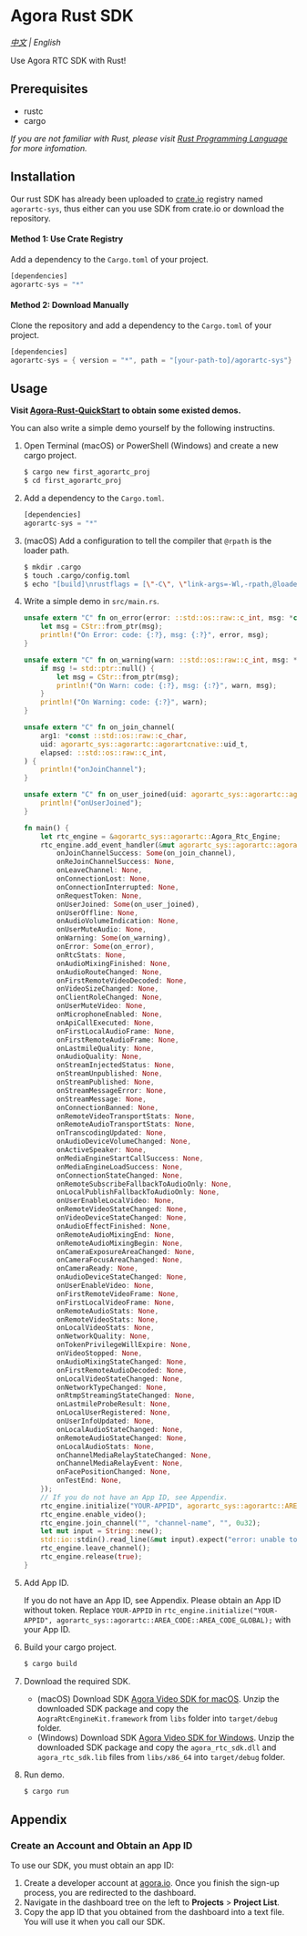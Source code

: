 # Agora Rust SDK
*[中文](Readme.zh.md) | English*

Use Agora RTC SDK with Rust! 

## Prerequisites

- rustc
- cargo

*If you are not familiar with Rust, please visit [Rust Programming Language](https://www.rust-lang.org/) for more infomation.*

## Installation

Our rust SDK has already been uploaded to [crate.io](https://crates.io/) registry named `agorartc-sys`, thus either can you use SDK from crate.io or download the repository.

#### Method 1: Use Crate Registry

Add a dependency to the `Cargo.toml` of your project.

```rust
[dependencies]
agorartc-sys = "*"
```

#### Method 2: Download Manually

Clone the repository and add a dependency to the `Cargo.toml` of your project.

```rust
[dependencies]
agorartc-sys = { version = "*", path = "[your-path-to]/agorartc-sys"}
```

## Usage

**Visit [Agora-Rust-QuickStart](https://github.com/AgoraIO-Community/Agora-Rust-QuickStart) to obtain some existed demos.**

You can also write a simple demo yourself by the following instructins.

1. Open Terminal (macOS) or PowerShell (Windows) and create a new cargo project.

   ```bash
   $ cargo new first_agorartc_proj
   $ cd first_agorartc_proj
   ```

2. Add a dependency to the `Cargo.toml`.

   ```rust
   [dependencies]
   agorartc-sys = "*"
   ```

3. (macOS) Add a configuration to tell the compiler that `@rpath` is the loader path.

   ```bash
   $ mkdir .cargo
   $ touch .cargo/config.toml
   $ echo "[build]\nrustflags = [\"-C\", \"link-args=-Wl,-rpath,@loader_path\"]" > .cargo/config.toml
   ```

4. Write a simple demo in `src/main.rs`.

   ```rust
   unsafe extern "C" fn on_error(error: ::std::os::raw::c_int, msg: *const ::std::os::raw::c_char) {
       let msg = CStr::from_ptr(msg);
       println!("On Error: code: {:?}, msg: {:?}", error, msg);
   }
   
   unsafe extern "C" fn on_warning(warn: ::std::os::raw::c_int, msg: *const ::std::os::raw::c_char) {
       if msg != std::ptr::null() {
           let msg = CStr::from_ptr(msg);
           println!("On Warn: code: {:?}, msg: {:?}", warn, msg);
       }
       println!("On Warning: code: {:?}", warn);
   }
   
   unsafe extern "C" fn on_join_channel(
       arg1: *const ::std::os::raw::c_char,
       uid: agorartc_sys::agorartc::agorartcnative::uid_t,
       elapsed: ::std::os::raw::c_int,
   ) {
       println!("onJoinChannel");
   }
   
   unsafe extern "C" fn on_user_joined(uid: agorartc_sys::agorartc::agorartcnative::uid_t, elapsed: ::std::os::raw::c_int) {
       println!("onUserJoined");
   }
   
   fn main() {
       let rtc_engine = &agorartc_sys::agorartc::Agora_Rtc_Engine;
       rtc_engine.add_event_handler(&mut agorartc_sys::agorartc::agorartcnative::RtcEventHandler {
           onJoinChannelSuccess: Some(on_join_channel),
           onReJoinChannelSuccess: None,
           onLeaveChannel: None,
           onConnectionLost: None,
           onConnectionInterrupted: None,
           onRequestToken: None,
           onUserJoined: Some(on_user_joined),
           onUserOffline: None,
           onAudioVolumeIndication: None,
           onUserMuteAudio: None,
           onWarning: Some(on_warning),
           onError: Some(on_error),
           onRtcStats: None,
           onAudioMixingFinished: None,
           onAudioRouteChanged: None,
           onFirstRemoteVideoDecoded: None,
           onVideoSizeChanged: None,
           onClientRoleChanged: None,
           onUserMuteVideo: None,
           onMicrophoneEnabled: None,
           onApiCallExecuted: None,
           onFirstLocalAudioFrame: None,
           onFirstRemoteAudioFrame: None,
           onLastmileQuality: None,
           onAudioQuality: None,
           onStreamInjectedStatus: None,
           onStreamUnpublished: None,
           onStreamPublished: None,
           onStreamMessageError: None,
           onStreamMessage: None,
           onConnectionBanned: None,
           onRemoteVideoTransportStats: None,
           onRemoteAudioTransportStats: None,
           onTranscodingUpdated: None,
           onAudioDeviceVolumeChanged: None,
           onActiveSpeaker: None,
           onMediaEngineStartCallSuccess: None,
           onMediaEngineLoadSuccess: None,
           onConnectionStateChanged: None,
           onRemoteSubscribeFallbackToAudioOnly: None,
           onLocalPublishFallbackToAudioOnly: None,
           onUserEnableLocalVideo: None,
           onRemoteVideoStateChanged: None,
           onVideoDeviceStateChanged: None,
           onAudioEffectFinished: None,
           onRemoteAudioMixingEnd: None,
           onRemoteAudioMixingBegin: None,
           onCameraExposureAreaChanged: None,
           onCameraFocusAreaChanged: None,
           onCameraReady: None,
           onAudioDeviceStateChanged: None,
           onUserEnableVideo: None,
           onFirstRemoteVideoFrame: None,
           onFirstLocalVideoFrame: None,
           onRemoteAudioStats: None,
           onRemoteVideoStats: None,
           onLocalVideoStats: None,
           onNetworkQuality: None,
           onTokenPrivilegeWillExpire: None,
           onVideoStopped: None,
           onAudioMixingStateChanged: None,
           onFirstRemoteAudioDecoded: None,
           onLocalVideoStateChanged: None,
           onNetworkTypeChanged: None,
           onRtmpStreamingStateChanged: None,
           onLastmileProbeResult: None,
           onLocalUserRegistered: None,
           onUserInfoUpdated: None,
           onLocalAudioStateChanged: None,
           onRemoteAudioStateChanged: None,
           onLocalAudioStats: None,
           onChannelMediaRelayStateChanged: None,
           onChannelMediaRelayEvent: None,
           onFacePositionChanged: None,
           onTestEnd: None,
       });
       // If you do not have an App ID, see Appendix.
       rtc_engine.initialize("YOUR-APPID", agorartc_sys::agorartc::AREA_CODE::AREA_CODE_GLOBAL);
       rtc_engine.enable_video();
       rtc_engine.join_channel("", "channel-name", "", 0u32);
       let mut input = String::new();
       std::io::stdin().read_line(&mut input).expect("error: unable to read user input");
       rtc_engine.leave_channel();
       rtc_engine.release(true);
   }
   ```

5. Add App ID.

   If you do not have an App ID, see Appendix. Please obtain an App ID without token. Replace `YOUR-APPID` in `rtc_engine.initialize("YOUR-APPID", agorartc_sys::agorartc::AREA_CODE::AREA_CODE_GLOBAL);`  with your App ID.
   
6. Build your cargo project.

   ```bash
   $ cargo build
   ```

7. Download the required SDK.

   - (macOS) Download SDK [Agora Video SDK for macOS](https://download.agora.io/sdk/release/Agora_Native_SDK_for_Mac_v3_1_2_FULL.zip). Unzip the downloaded SDK package and copy the `AograRtcEngineKit.framework` from `libs` folder into `target/debug` folder.
   - (Windows) Download SDK [Agora Video SDK for Windows](https://download.agora.io/sdk/release/Agora_Native_SDK_for_Windows_v3_1_2_FULL.zip). Unzip the downloaded SDK package and copy the `agora_rtc_sdk.dll` and `agora_rtc_sdk.lib` files from `libs/x86_64` into `target/debug` folder.

8. Run demo.

   ```bash
   $ cargo run
   ```

## Appendix

### Create an Account and Obtain an App ID

To use our SDK, you must obtain an app ID: 

1. Create a developer account at [agora.io](https://dashboard.agora.io/signin/). Once you finish the sign-up process, you are redirected to the dashboard.
2. Navigate in the dashboard tree on the left to **Projects** > **Project List**.
3. Copy the app ID that you obtained from the dashboard into a text file. You will use it when you call our SDK.
